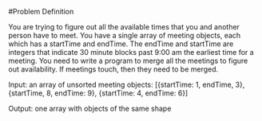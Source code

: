 #Problem Definition

You are trying to figure out all the available times that you and another person have to meet.
You have a single array of meeting objects, each which has a startTime and endTime.
The endTime and startTime are integers that indicate 30 minute blocks past 9:00 am the earliest time for a meeting.
You need to write a program to merge all the meetings to figure out availability.
If meetings touch, then they need to be merged.

Input: an array of unsorted meeting objects: [{startTime: 1, endTime, 3}, {startTime, 8, endTime: 9}, {startTime: 4, endTime: 6}]

Output: one array with objects of the same shape
